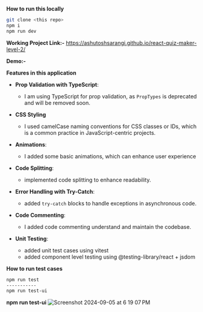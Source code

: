 **How to run this locally**

```bash
git clone <this repo>
npm i
npm run dev
```

**Working Project Link:-**
https://ashutoshsarangi.github.io/react-quiz-maker-level-2/

**Demo:-**

**Features in this application**

- **Prop Validation with TypeScript**:

  - I am using TypeScript for prop validation, as `PropTypes` is deprecated and will be removed soon.

- **CSS Styling**
  - I used camelCase naming conventions for CSS classes or IDs, which is a common practice in JavaScript-centric projects.
- **Animations**:

  - I added some basic animations, which can enhance user experience

- **Code Splitting**:

  - implemented code splitting to enhance readability.

- **Error Handling with Try-Catch**:

  - added `try-catch` blocks to handle exceptions in asynchronous code.

- **Code Commenting**:

  - I added code commenting understand and maintain the codebase.

- **Unit Testing**:
	- added unit test cases using vitest
	- added component level testing using @testing-library/react + jsdom


**How to run test cases** 

``` bash
npm run test
-----------
npm run test-ui
```
**npm run test-ui**
![Screenshot 2024-09-05 at 6 19 07 PM](https://github.com/user-attachments/assets/28f13ac6-eeed-4701-92a6-25bdd55eacb6)

